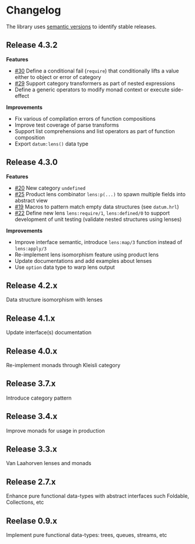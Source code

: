 # Changelog

The library uses [semantic versions](http://semver.org) to identify stable releases. 

## Release 4.3.2

**Features**
* [#30](https://github.com/fogfish/datum/issues/30) Define a conditional fail (`require`) that conditionally lifts a value either to object or error of category
* [#29](https://github.com/fogfish/datum/issues/29) Support category transformers as part of nested expressions
* Define a generic operators to modify monad context or execute side-effect

**Improvements**

* Fix various of compilation errors of function compositions
* Improve test coverage of parse transforms
* Support list comprehensions and list operators as part of function composition 
* Export `datum:lens()` data type


## Release 4.3.0

**Features**

* [#20](https://github.com/fogfish/datum/issues/20) New category `undefined`  
* [#25](https://github.com/fogfish/datum/issues/25) Product lens combinator `lens:p(...)` to spawn multiple fields into abstract view
* [#19](https://github.com/fogfish/datum/issues/19) Macros to pattern match empty data structures (see `datum.hrl`)
* [#22](https://github.com/fogfish/datum/issues/22) Define new lens `lens:require/1`, `lens:defined/0` to support development of unit testing (validate nested structures using lenses) 

**Improvements**

* Improve interface semantic, introduce `lens:map/3` function instead of `lens:apply/3`
* Re-implement lens isomorphism feature using product lens
* Update documentations and add examples about lenses
* Use `option` data type to warp lens output



## Release 4.2.x
Data structure isomorphism with lenses

## Release 4.1.x 
Update interface(s) documentation

## Release 4.0.x 
Re-implement monads through Kleisli category

## Release 3.7.x
Introduce category pattern

## Release 3.4.x
Improve monads for usage in production 

## Release 3.3.x
Van Laahorven lenses and monads

## Release 2.7.x
Enhance pure functional data-types with abstract interfaces such Foldable, Collections, etc  

## Reelase 0.9.x
Implement pure functional data-types: trees, queues, streams, etc
